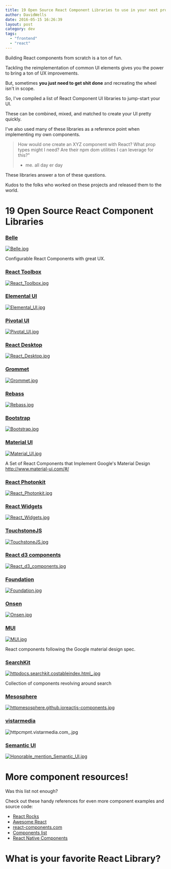 ```yaml
---
title: 19 Open Source React Component Libraries to use in your next project
author: DavidWells
date: 2016-05-15 16:26:39
layout: post
category: dev
tags:
  - "frontend"
  - "react"
---
```


Building React components from scratch is a ton of fun.

Tackling the reimplementation of common UI elements gives you the power to bring a ton of UX improvements.

But, sometimes **you just need to get shit done** and recreating the wheel isn't in scope.

So, I've compiled a list of React Component UI libraries to jump-start your UI.

These can be combined, mixed, and matched to create your UI pretty quickly.

I've also used many of these libraries as a reference point when implementing my own components.

> How would one create an XYZ component with React?
> What prop types might I need?
> Are their npm dom utilities I can leverage for this?"
> - me. all day er day

These libraries answer a ton of these questions.

Kudos to the folks who worked on these projects and released them to the world.

# 19 Open Source React Component Libraries

### [Belle](http://nikgraf.github.io/belle/#/?_k=7mu5b3)

[![](https://s3-us-west-2.amazonaws.com/assets.davidwells.io/legacy/2016/05/Belle.jpg "Belle.jpg")](http://nikgraf.github.io/belle/#/?_k=7mu5b3)

Configurable React Components with great UX.

### [React Toolbox](http://react-toolbox.com/#/)

[![](https://s3-us-west-2.amazonaws.com/assets.davidwells.io/legacy/2016/05/React_Toolbox.jpg "React_Toolbox.jpg")](http://react-toolbox.com/#/)

### [Elemental UI](http://elemental-ui.com/)

[![](https://s3-us-west-2.amazonaws.com/assets.davidwells.io/legacy/2016/05/Elemental_UI.jpg "Elemental_UI.jpg")](http://elemental-ui.com/)

### [Pivotal UI](http://styleguide.cfapps.io/index.html)

[![](https://s3-us-west-2.amazonaws.com/assets.davidwells.io/legacy/2016/05/Pivotal_UI.jpg "Pivotal_UI.jpg")](http://styleguide.cfapps.io/index.html)

### [React Desktop](http://reactdesktop.js.org/demo/)

[![](https://s3-us-west-2.amazonaws.com/assets.davidwells.io/legacy/2016/05/React_Desktop.jpg "React_Desktop.jpg")](http://reactdesktop.js.org/demo/)

### [Grommet](http://www.grommet.io/docs/)

[![](https://s3-us-west-2.amazonaws.com/assets.davidwells.io/legacy/2016/05/Grommet.jpg "Grommet.jpg")](http://www.grommet.io/docs/)

### [Rebass](http://jxnblk.com/rebass/)

[![](https://s3-us-west-2.amazonaws.com/assets.davidwells.io/legacy/2016/05/Rebass.jpg "Rebass.jpg")](http://jxnblk.com/rebass/)

### [Bootstrap](https://react-bootstrap.github.io/components.html)

[![](https://s3-us-west-2.amazonaws.com/assets.davidwells.io/legacy/2016/05/Bootstrap.jpg "Bootstrap.jpg")](https://react-bootstrap.github.io/components.html)

### [Material UI](http://www.material-ui.com/#/)

[![](https://s3-us-west-2.amazonaws.com/assets.davidwells.io/legacy/2016/05/Material_UI.jpg "Material_UI.jpg")](http://www.material-ui.com/#/)

A Set of React Components that Implement Google's Material Design http://www.material-ui.com/#/

### [React Photonkit](http://react-photonkit.github.io/#/)

[![](https://s3-us-west-2.amazonaws.com/assets.davidwells.io/legacy/2016/05/React_Photonkit.jpg "React_Photonkit.jpg")](http://react-photonkit.github.io/#/)

### [React Widgets](http://jquense.github.io/react-widgets/docs/#/?_k=nf6my5)

[![](https://s3-us-west-2.amazonaws.com/assets.davidwells.io/legacy/2016/05/React_Widgets.jpg "React_Widgets.jpg")](
http://jquense.github.io/react-widgets/docs/#/?_k=nf6my5)

### [TouchstoneJS](http://touchstonejs.io/)

[![](https://s3-us-west-2.amazonaws.com/assets.davidwells.io/legacy/2016/05/TouchstoneJS.jpg "TouchstoneJS.jpg")](http://touchstonejs.io/)

### [React d3 components](http://www.reactd3.org/components/)

[![](https://s3-us-west-2.amazonaws.com/assets.davidwells.io/legacy/2016/05/React_d3_components.jpg "React_d3_components.jpg")](http://www.reactd3.org/components/)

### [Foundation](http://webrafter.com/opensource/react-foundation-apps)

[![](https://s3-us-west-2.amazonaws.com/assets.davidwells.io/legacy/2016/05/Foundation.jpg "Foundation.jpg")](http://webrafter.com/opensource/react-foundation-apps)

### [Onsen](https://onsen.io/v2/react.html)

[![](https://s3-us-west-2.amazonaws.com/assets.davidwells.io/legacy/2016/05/Onsen.jpg "Onsen.jpg")](https://onsen.io/v2/react.html)

### [MUI](https://www.muicss.com/docs/v1/example-layouts/responsive-side-menu)

[![](https://s3-us-west-2.amazonaws.com/assets.davidwells.io/legacy/2016/05/MUI.jpg "MUI.jpg")](https://www.muicss.com/docs/v1/example-layouts/responsive-side-menu)

React components following the Google material design spec.

### [SearchKit](http://docs.searchkit.co/stable/index.html)

[![](https://s3-us-west-2.amazonaws.com/assets.davidwells.io/legacy/2016/05/httpdocs.searchkit.costableindex.html_.jpg "httpdocs.searchkit.costableindex.html_.jpg")](http://docs.searchkit.co/stable/index.html)

Collection of components revolving around search

### [Mesosphere](http://mesosphere.github.io/reactjs-components/)

[![](https://s3-us-west-2.amazonaws.com/assets.davidwells.io/legacy/2016/05/httpmesosphere.github.ioreactjs-components.jpg "httpmesosphere.github.ioreactjs-components.jpg")](http://mesosphere.github.io/reactjs-components/)

### [vistarmedia](http://cmpnt.vistarmedia.com/)

![](https://s3-us-west-2.amazonaws.com/assets.davidwells.io/legacy/2016/05/httpcmpnt.vistarmedia.com_.jpg "httpcmpnt.vistarmedia.com_.jpg")

### [Semantic UI](http://semantic-ui.com/introduction/integrations.html)

[![](https://s3-us-west-2.amazonaws.com/assets.davidwells.io/legacy/2016/05/Honorable_mention_Semantic_UI.jpg "Honorable_mention_Semantic_UI.jpg")](http://semantic-ui.com/introduction/integrations.html)

# More component resources!

Was this list not enough?

Check out these handy references for even more component examples and source code:

- [React Rocks](https://react.rocks/)
- [Awesome React](https://github.com/enaqx/awesome-react#libraries)
- [react-components.com](http://react-components.com/)
- [Components list](http://dvemac.github.io/react-component-list/)
- [React Native Components](https://react.parts/native)

# What is your favorite React Library?
